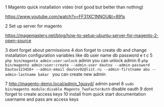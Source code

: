 1 Magento quick installation video (not good but better than nothing)

https://www.youtube.com/watch?v=FF31XC1NNOU&t=891s

2 Set up server for magento

https://magemastery.net/blog/how-to-setup-ubuntu-server-for-magento-2-open-source

3 dont forget about permissions 
4 don forget to create db and change installation configuration variables like db user name db password e t c
5 ```php bin/magento admin:user:unlock``` admin you can unlock admin
6 ```php bin/magento admin:user:create --admin-user dautov --admin-password Dautov123456+ --admin-email dautov92@list.ru --admin-firstname abu --admin-lastname bakar ``` you can create new admin

7 http://magento-demo.local/admin_1gusyd/ admin panel
8 ```sudo bin/magento module:disable Magento_TwoFactorAuth``` disable oauth
9 dont forget to create access keys
10 install from quick start documentation username and pass are access keys

